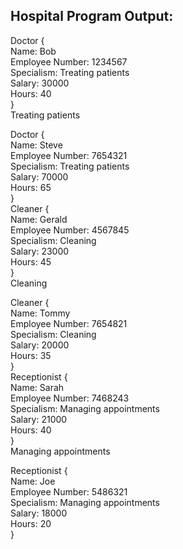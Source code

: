 ## Hospital Program Output:

Doctor {\
Name: Bob\
Employee Number: 1234567\
Specialism: Treating patients\
Salary: 30000\
Hours: 40\
}\
Treating patients

Doctor {\
Name: Steve\
Employee Number: 7654321\
Specialism: Treating patients\
Salary: 70000\
Hours: 65\
}\
Cleaner {\
Name: Gerald\
Employee Number: 4567845\
Specialism: Cleaning\
Salary: 23000\
Hours: 45\
}\
Cleaning

Cleaner {\
Name: Tommy\
Employee Number: 7654821\
Specialism: Cleaning\
Salary: 20000\
Hours: 35\
}\
Receptionist {\
Name: Sarah\
Employee Number: 7468243\
Specialism: Managing appointments\
Salary: 21000\
Hours: 40\
}\
Managing appointments

Receptionist {\
Name: Joe\
Employee Number: 5486321\
Specialism: Managing appointments\
Salary: 18000\
Hours: 20\
}
